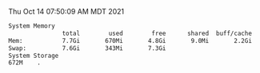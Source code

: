 Thu Oct 14 07:50:09 AM MDT 2021
```bash
System Memory
               total        used        free      shared  buff/cache   available
Mem:           7.7Gi       670Mi       4.8Gi       9.0Mi       2.2Gi       6.7Gi
Swap:          7.6Gi       343Mi       7.3Gi
System Storage
672M	.
```
```bash
